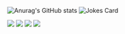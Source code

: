 <div>

![Anurag's GitHub stats](https://github-readme-stats.vercel.app/api?username=emanuelpereiralima&show_icons=true&theme=dark)
<img src="https://readme-jokes.vercel.app/api?hideBorder&theme=cobalt" alt="Jokes Card" />

<div>

<div>
<a href="https://www.linkedin.com/in/emanuel-pereira" target="_blank"><img src="https://img.shields.io/badge/-LinkedIn-%230077B5?style=for-the-badge&logo=linkedin&logoColor=white" target="_blank"></a> 
<a href = "mailto:emanuel.lpereira@gmail.com"><img src="https://img.shields.io/badge/-Gmail-%23333?style=for-the-badge&logo=gmail&logoColor=white" target="_blank"></a>
<a href="https://www.behance.net/manopereira" target="_blank"><img src="https://img.shields.io/badge/-Behance-blue?style=for-the-badge&logo=behance&logoColor=white" target="_blank"></a> 
<a href="https://instagram.com/manopereira" target="_blank"><img src="https://img.shields.io/badge/-Instagram-%23E4405F?style=for-the-badge&logo=instagram&logoColor=white" target="_blank"></a>
  
</div>
